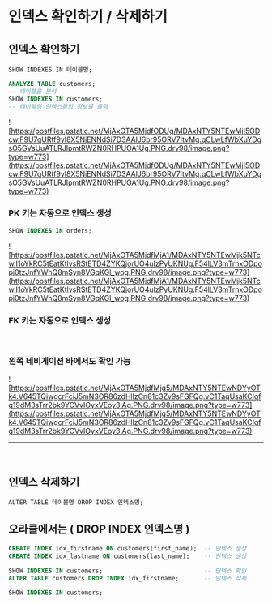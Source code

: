 # 인덱스 확인하기 / 삭제하기

## 인덱스 확인하기

```
SHOW INDEXES IN 테이블명;
```

```sql
ANALYZE TABLE customers;
-- 테이블을 분석
SHOW INDEXES IN customers;
-- 테이블의 인덱스들의 정보를 출력
```

![https://postfiles.pstatic.net/MjAxOTA5MjdfODUg/MDAxNTY5NTEwMjI5ODcw.F9U7qURtf9yI8X5NjENNdSi7D3AAlJ6br95ORV7ItvMg.qCLwLfWbXuYDgsO5GVsUuATLRJIpmtRWZN0RHPUOA1Ug.PNG.drv98/image.png?type=w773](https://postfiles.pstatic.net/MjAxOTA5MjdfODUg/MDAxNTY5NTEwMjI5ODcw.F9U7qURtf9yI8X5NjENNdSi7D3AAlJ6br95ORV7ItvMg.qCLwLfWbXuYDgsO5GVsUuATLRJIpmtRWZN0RHPUOA1Ug.PNG.drv98/image.png?type=w773)

### **PK 키는 자동으로 인덱스 생성**

```sql
SHOW INDEXES IN orders;
```

![https://postfiles.pstatic.net/MjAxOTA5MjdfMjA1/MDAxNTY5NTEwMjk5NTcw.I1oYkRC5tEatKtlvsRStETD4ZYKQjorUO4uIzPyUKNUg.F54lLV3mTrnxODpopj0tzJnfYWhQ8mSyn8VGqKGl_wog.PNG.drv98/image.png?type=w773](https://postfiles.pstatic.net/MjAxOTA5MjdfMjA1/MDAxNTY5NTEwMjk5NTcw.I1oYkRC5tEatKtlvsRStETD4ZYKQjorUO4uIzPyUKNUg.F54lLV3mTrnxODpopj0tzJnfYWhQ8mSyn8VGqKGl_wog.PNG.drv98/image.png?type=w773)

### **FK 키는 자동으로 인덱스 생성**

<br>

### **왼쪽 네비게이션 바에서도 확인 가능**

![https://postfiles.pstatic.net/MjAxOTA5MjdfMjg5/MDAxNTY5NTEwNDYyOTk4.V645TQiwgcrFciJ5mN3OR86zdHllzCn81c3Zv9sFGFQg.vC1TaqUsaKCIqfg19dM3sTrr2bk9YCVvIOyxVEoy3lAg.PNG.drv98/image.png?type=w773](https://postfiles.pstatic.net/MjAxOTA5MjdfMjg5/MDAxNTY5NTEwNDYyOTk4.V645TQiwgcrFciJ5mN3OR86zdHllzCn81c3Zv9sFGFQg.vC1TaqUsaKCIqfg19dM3sTrr2bk9YCVvIOyxVEoy3lAg.PNG.drv98/image.png?type=w773)

---

<br>

## **인덱스 삭제하기**


```
ALTER TABLE 테이블명 DROP INDEX 인덱스명;
```

## **오라클에서는 (  DROP INDEX 인덱스명 )**

```sql
CREATE INDEX idx_firstname ON customers(first_name);  -- 인덱스 생성
CREATE INDEX idx_lastname ON customers(last_name);    -- 인덱스 생성

SHOW INDEXES IN customers;                            -- 인덱스 확인
ALTER TABLE customers DROP INDEX idx_firstname;       -- 인덱스 삭제

SHOW INDEXES IN customers;
```

